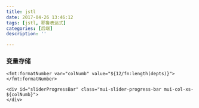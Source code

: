 ```yaml
---
title: jstl
date: 2017-04-26 13:46:12
tags: [jstl, 耶鲁表达式]
categories: [后端]
description: ''

---
```


### 变量存储
	<fmt:formatNumber var="colNumb" value="${12/fn:length(depts)}">
	</fmt:formatNumber>

	<div id="sliderProgressBar" class="mui-slider-progress-bar mui-col-xs-	${colNumb}">
	</div>
